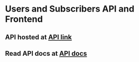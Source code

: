 # Users and Subscribers API and Frontend
## API hosted at [API link](https://api.subscribers.joaquimgregorio.link)
## Read API docs at [API docs](https://api.subscribers.joaquimgregorio.link)
